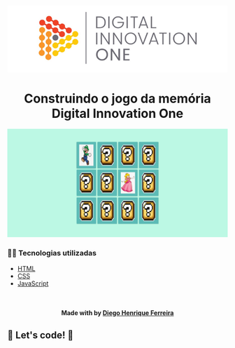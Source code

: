 <p align="center">
  <img src="./banner.png" alt="DIO" title="Digital Innovation One">
</p>

<h1 align="center">Construindo o jogo da memória<br>Digital Innovation One</h1>


<p align="center"><img src="./home.png" title="Genesis"></p>

<h3>👨‍💻 Tecnologias utilizadas</h3>

- [HTML](https://www.w3schools.com/html/)
- [CSS](https://developer.mozilla.org/pt-BR/docs/Web/CSS)
- [JavaScript](https://developer.mozilla.org/en-US/docs/Web/JavaScript)


<br><h4 align=center>Made with by <a target="_blank" href="https://diegohfcelestino.github.io/portfolio/" >Diego Henrique Ferreira</a></h4>

## 🚀 Let's code! 🚀

